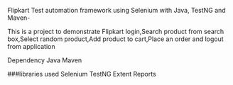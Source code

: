 Flipkart Test automation framework using Selenium with Java, TestNG and Maven-

This is a project to demonstrate Flipkart login,Search product from search box,Select random product,Add product to cart,Place an order and logout from application

Dependency Java Maven

###libraries used Selenium TestNG Extent Reports

